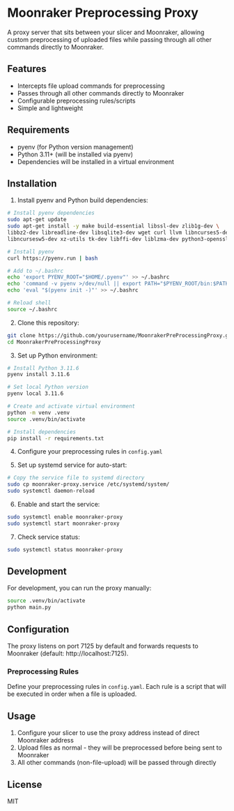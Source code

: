 # Moonraker Preprocessing Proxy

A proxy server that sits between your slicer and Moonraker, allowing custom preprocessing of uploaded files while passing through all other commands directly to Moonraker.

## Features

- Intercepts file upload commands for preprocessing
- Passes through all other commands directly to Moonraker
- Configurable preprocessing rules/scripts
- Simple and lightweight

## Requirements

- pyenv (for Python version management)
- Python 3.11+ (will be installed via pyenv)
- Dependencies will be installed in a virtual environment

## Installation

1. Install pyenv and Python build dependencies:
```bash
# Install pyenv dependencies
sudo apt-get update
sudo apt-get install -y make build-essential libssl-dev zlib1g-dev \
libbz2-dev libreadline-dev libsqlite3-dev wget curl llvm libncurses5-dev \
libncursesw5-dev xz-utils tk-dev libffi-dev liblzma-dev python3-openssl

# Install pyenv
curl https://pyenv.run | bash

# Add to ~/.bashrc
echo 'export PYENV_ROOT="$HOME/.pyenv"' >> ~/.bashrc
echo 'command -v pyenv >/dev/null || export PATH="$PYENV_ROOT/bin:$PATH"' >> ~/.bashrc
echo 'eval "$(pyenv init -)"' >> ~/.bashrc

# Reload shell
source ~/.bashrc
```

2. Clone this repository:
```bash
git clone https://github.com/yourusername/MoonrakerPreProcessingProxy.git
cd MoonrakerPreProcessingProxy
```

3. Set up Python environment:
```bash
# Install Python 3.11.6
pyenv install 3.11.6

# Set local Python version
pyenv local 3.11.6

# Create and activate virtual environment
python -m venv .venv
source .venv/bin/activate

# Install dependencies
pip install -r requirements.txt
```

4. Configure your preprocessing rules in `config.yaml`

5. Set up systemd service for auto-start:
```bash
# Copy the service file to systemd directory
sudo cp moonraker-proxy.service /etc/systemd/system/
sudo systemctl daemon-reload
```

6. Enable and start the service:
```bash
sudo systemctl enable moonraker-proxy
sudo systemctl start moonraker-proxy
```

7. Check service status:
```bash
sudo systemctl status moonraker-proxy
```

## Development

For development, you can run the proxy manually:
```bash
source .venv/bin/activate
python main.py
```

## Configuration

The proxy listens on port 7125 by default and forwards requests to Moonraker (default: http://localhost:7125).

### Preprocessing Rules

Define your preprocessing rules in `config.yaml`. Each rule is a script that will be executed in order when a file is uploaded.

## Usage

1. Configure your slicer to use the proxy address instead of direct Moonraker address
2. Upload files as normal - they will be preprocessed before being sent to Moonraker
3. All other commands (non-file-upload) will be passed through directly

## License

MIT
